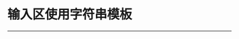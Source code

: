 # 输入区使用字符串模板

---

<textarea-temp></textarea-temp>

<script setup >
import TextareaTemp from '../../assets/vue/textarea-temp.vue'
</script>
